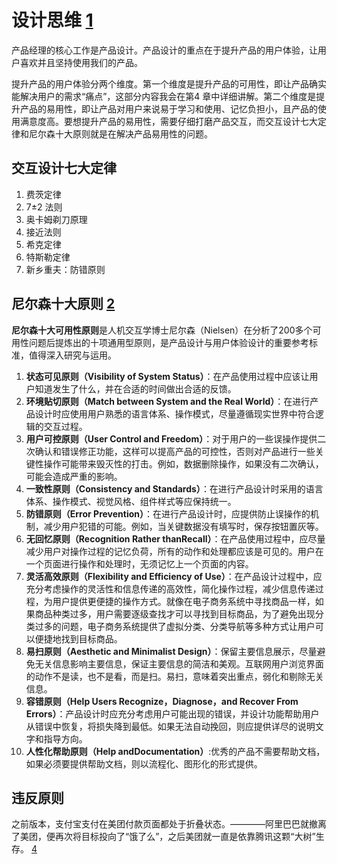 # 设计思维 [1]

产品经理的核心工作是产品设计。产品设计的重点在于提升产品的用户体验，让用户喜欢并且坚持使用我们的产品。

提升产品的用户体验分两个维度。第一个维度是提升产品的可用性，即让产品确实能解决用户的需求“痛点”，这部分内容我会在第4 章中详细讲解。第二个维度是提升产品的易用性，即让产品对用户来说易于学习和使用、记忆负担小，且产品的使用满意度高。要想提升产品的易用性，需要仔细打磨产品交互，而交互设计七大定律和尼尔森十大原则就是在解决产品易用性的问题。

## 交互设计七大定律

1. 费茨定律
1. 7±2 法则
1. 奥卡姆剃刀原理
1. 接近法则
1. 希克定律
1. 特斯勒定律
1. 新乡重夫：防错原则


## 尼尔森十大原则 [2]

**尼尔森十大可用性原则**是人机交互学博士尼尔森（Nielsen）在分析了200多个可用性问题后提炼出的十项通用型原则，是产品设计与用户体验设计的重要参考标准，值得深入研究与运用。

1. **状态可见原则（Visibility of System Status）**：在产品使用过程中应该让用户知道发生了什么，并在合适的时间做出合适的反馈。
1. **环境贴切原则（Match between System and the Real World）**：在进行产品设计时应使用用户熟悉的语言体系、操作模式，尽量遵循现实世界中符合逻辑的交互过程。
1. **用户可控原则（User Control and Freedom）**：对于用户的一些误操作提供二次确认和错误修正功能，这样可以提高产品的可控性，否则对产品进行一些关键性操作可能带来毁灭性的打击。例如，数据删除操作，如果没有二次确认，可能会造成严重的影响。
1. **一致性原则（Consistency and Standards）**：在进行产品设计时采用的语言体系、操作模式、视觉风格、组件样式等应保持统一。
1. **防错原则（Error Prevention）**：在进行产品设计时，应提供防止误操作的机制，减少用户犯错的可能。例如，当关键数据没有填写时，保存按钮置灰等。
1. **无回忆原则（Recognition Rather thanRecall）**：在产品使用过程中，应尽量减少用户对操作过程的记忆负荷，所有的动作和处理都应该是可见的。用户在一个页面进行操作和处理时，无须记忆上一个页面的内容。
1. **灵活高效原则（Flexibility and Efficiency of Use）**：在产品设计过程中，应充分考虑操作的灵活性和信息传递的高效性，简化操作过程，减少信息传递过程，为用户提供更便捷的操作方式。就像在电子商务系统中寻找商品一样，如果商品种类过多，用户需要逐级查找才可以寻找到目标商品，为了避免出现分类过多的问题，电子商务系统提供了虚拟分类、分类导航等多种方式让用户可以便捷地找到目标商品。
1. **易扫原则（Aesthetic and Minimalist Design）**：保留主要信息展示，尽量避免无关信息影响主要信息，保证主要信息的简洁和美观。互联网用户浏览界面的动作不是读，也不是看，而是扫。易扫，意味着突出重点，弱化和剔除无关信息。
1. **容错原则（Help Users Recognize，Diagnose，and Recover From Errors）**：产品设计时应充分考虑用户可能出现的错误，并设计功能帮助用户从错误中恢复，将损失降到最低。如果无法自动挽回，则应提供详尽的说明文字和指导方向。
1. **人性化帮助原则（Help andDocumentation）**:优秀的产品不需要帮助文档，如果必须要提供帮助文档，则以流程化、图形化的形式提供。

## 违反原则

之前版本，支付宝支付在美团付款页面都处于折叠状态。————阿里巴巴就撤离了美团，便再次将目标投向了“饿了么”，之后美团就一直是依靠腾讯这颗“大树”生存。 [4]

[1]: https://weread.qq.com/web/reader/8d232b60721a488e8d21e54kaab325601eaab3238922e53
[2]: https://weread.qq.com/web/reader/0c032c9071dbddbc0c06459k37632cd021737693cfc7149
[3]: https://www.chinaz.com/2020/0730/1164487.shtml
[4]: https://new.qq.com/omn/20200801/20200801A0CZYF00.html
